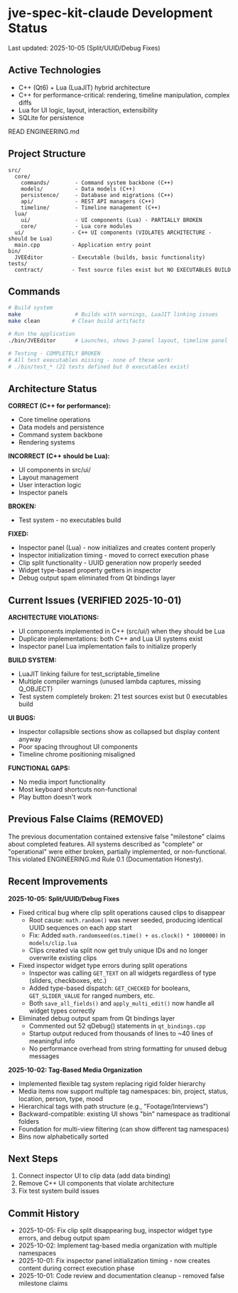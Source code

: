 # jve-spec-kit-claude Development Status

Last updated: 2025-10-05 (Split/UUID/Debug Fixes)

## Active Technologies
- C++ (Qt6) + Lua (LuaJIT) hybrid architecture
- C++ for performance-critical: rendering, timeline manipulation, complex diffs
- Lua for UI logic, layout, interaction, extensibility
- SQLite for persistence

READ ENGINEERING.md

## Project Structure
```
src/
  core/
    commands/        - Command system backbone (C++)
    models/          - Data models (C++)
    persistence/     - Database and migrations (C++)
    api/             - REST API managers (C++)
    timeline/        - Timeline management (C++)
  lua/
    ui/              - UI components (Lua) - PARTIALLY BROKEN
    core/            - Lua core modules
  ui/               - C++ UI components (VIOLATES ARCHITECTURE - should be Lua)
  main.cpp          - Application entry point
bin/
  JVEEditor         - Executable (builds, basic functionality)
tests/
  contract/         - Test source files exist but NO EXECUTABLES BUILD
```

## Commands
```bash
# Build system
make                 # Builds with warnings, LuaJIT linking issues
make clean          # Clean build artifacts

# Run the application  
./bin/JVEEditor      # Launches, shows 3-panel layout, timeline panel

# Testing - COMPLETELY BROKEN
# All test executables missing - none of these work:
# ./bin/test_* (21 tests defined but 0 executables exist)
```

## Architecture Status
**CORRECT (C++ for performance):**
- Core timeline operations
- Data models and persistence  
- Command system backbone
- Rendering systems

**INCORRECT (C++ should be Lua):**
- UI components in src/ui/ 
- Layout management
- User interaction logic
- Inspector panels

**BROKEN:**
- Test system - no executables build

**FIXED:**
- Inspector panel (Lua) - now initializes and creates content properly
- Inspector initialization timing - moved to correct execution phase
- Clip split functionality - UUID generation now properly seeded
- Widget type-based property getters in inspector
- Debug output spam eliminated from Qt bindings layer

## Current Issues (VERIFIED 2025-10-01)

**ARCHITECTURE VIOLATIONS:**
- UI components implemented in C++ (src/ui/) when they should be Lua
- Duplicate implementations: both C++ and Lua UI systems exist
- Inspector panel Lua implementation fails to initialize properly

**BUILD SYSTEM:**
- LuaJIT linking failure for test_scriptable_timeline  
- Multiple compiler warnings (unused lambda captures, missing Q_OBJECT)
- Test system completely broken: 21 test sources exist but 0 executables build

**UI BUGS:**
- Inspector collapsible sections show as collapsed but display content anyway
- Poor spacing throughout UI components
- Timeline chrome positioning misaligned

**FUNCTIONAL GAPS:**
- No media import functionality
- Most keyboard shortcuts non-functional
- Play button doesn't work

## Previous False Claims (REMOVED)
The previous documentation contained extensive false "milestone" claims about completed features. All systems described as "complete" or "operational" were either broken, partially implemented, or non-functional. This violated ENGINEERING.md Rule 0.1 (Documentation Honesty).

## Recent Improvements

**2025-10-05: Split/UUID/Debug Fixes**
- Fixed critical bug where clip split operations caused clips to disappear
  - Root cause: `math.random()` was never seeded, producing identical UUID sequences on each app start
  - Fix: Added `math.randomseed(os.time() + os.clock() * 1000000)` in `models/clip.lua`
  - Clips created via split now get truly unique IDs and no longer overwrite existing clips
- Fixed inspector widget type errors during split operations
  - Inspector was calling `GET_TEXT` on all widgets regardless of type (sliders, checkboxes, etc.)
  - Added type-based dispatch: `GET_CHECKED` for booleans, `GET_SLIDER_VALUE` for ranged numbers, etc.
  - Both `save_all_fields()` and `apply_multi_edit()` now handle all widget types correctly
- Eliminated debug output spam from Qt bindings layer
  - Commented out 52 qDebug() statements in `qt_bindings.cpp`
  - Startup output reduced from thousands of lines to ~40 lines of meaningful info
  - No performance overhead from string formatting for unused debug messages

**2025-10-02: Tag-Based Media Organization**
- Implemented flexible tag system replacing rigid folder hierarchy
- Media items now support multiple tag namespaces: bin, project, status, location, person, type, mood
- Hierarchical tags with path structure (e.g., "Footage/Interviews")
- Backward-compatible: existing UI shows "bin" namespace as traditional folders
- Foundation for multi-view filtering (can show different tag namespaces)
- Bins now alphabetically sorted

## Next Steps
1. Connect inspector UI to clip data (add data binding)
2. Remove C++ UI components that violate architecture
3. Fix test system build issues

## Commit History
- 2025-10-05: Fix clip split disappearing bug, inspector widget type errors, and debug output spam
- 2025-10-02: Implement tag-based media organization with multiple namespaces
- 2025-10-01: Fix inspector panel initialization timing - now creates content during correct execution phase
- 2025-10-01: Code review and documentation cleanup - removed false milestone claims

